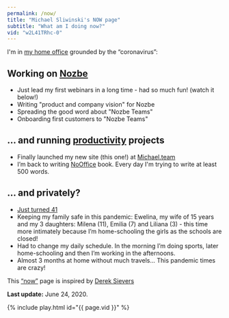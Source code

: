 ```yaml
---
permalink: /now/
title: "Michael Sliwinski's NOW page"
subtitle: "What am I doing now?"
vid: "w2L41TRhc-0"
---
```


I'm in [my home office](/tag/office) grounded by the “coronavirus”:

## Working on [Nozbe][]

* Just lead my first webinars in a long time - had so much fun! (watch it below!)
* Writing "product and company vision" for Nozbe
* Spreading the good word about "Nozbe Teams"
* Onboarding first customers to "Nozbe Teams"

## … and running [productivity](/tag/productivity) projects

* Finally launched my new site (this one!) at [Michael.team](/)
* I’m back to writing [NoOffice](https://NoOffice.org) book. Every day I'm trying to write at least 500 words.

## … and privately?

* [Just turned 41](/forty1)
* Keeping my family safe in this pandemic: Ewelina, my wife of 15 years and my 3 daughters: Milena (11), Emilia (7) and Liliana (3) - this time more intimately because I’m home-schooling the girls as the schools are closed!
* Had to change my daily schedule. In the morning I’m doing sports, later home-schooling and then I’m working in the afternoons.
* Almost 3 months at home without much travels... This pandemic times are crazy!

This [“now”][n] page is inspired by [Derek Sievers][s]

**Last update:** June 24, 2020.

{% include play.html id="{{ page.vid }}" %}

[Nozbe]: https://Nozbe.com/
[n]: https://nownownow.com/p/Wwy1
[s]: https://sivers.org/now
